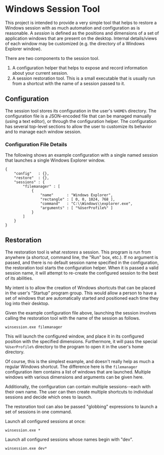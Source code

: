 Windows Session Tool
====================

This project is intended to provide a very simple tool that helps to restore a
Windows session with as much automation and configuration as is reasonable.  A
_session_ is defined as the positions and dimensions of a set of application
windows that are present on the desktop.  Internal details/views of each
window may be customized (e.g. the directory of a Windows Explorer window).

There are two components to the session tool.

1. A configuration helper that helps to expose and record information about
   your current session.
2. A session restoration tool.  This is a small executable that is usually run
   from a shortcut with the name of a session passed to it.

Configuration
-------------

The session tool stores its configuration in the user's `%HOME%` directory.
The configuration file is a JSON-encoded file that can be managed manually
(using a text editor), or through the configuration helper.  The configuration
has several top-level sections to allow the user to customize its behavior and
to manage each window session.

### Configuration File Details

The following shows an example configuration with a single named session that
launches a single Windows Explorer window.

    {
        "config"   : {},
        "restore"  : {},
        "sessions" : {
            "filemanager" : [
                {
                    "name"      : "Windows Explorer",
                    "rectangle" : [ 0, 0, 1024, 768 ],
                    "command"   : "C:\\Windows\\explorer.exe",
                    "arguments" : [ "%UserProfile%" ]
                }
            ]
        }
    }

Restoration
-----------

The restoration tool is what _restores_ a session.  This program is run from
anywhere (a shortcut, command line, the "Run" box, etc.).  If no argument is
passed, and there is no default session name specified in the configuration,
the restoration tool starts the configuration helper.  When it is passed a
valid session name, it will attempt to re-create the configured session to the
best of its abilities.

My intent is to allow the creation of Windows shortcuts that can be placed in
the user's "Startup" program group.  This would allow a person to have a set
of windows that are automatically started and positioned each time they log
into their desktop.

Given the example configuration file above, launching the session involves
calling the restoration tool with the name of the session as follows.

    winsession.exe filemanager

This will launch the configured window, and place it in its configured
position with the specified dimensions.  Furthermore, it will pass the
special `%UserProfile%` directory to the program to open it in the user's home
directory.

Of course, this is the simplest example, and doesn't really help as much a
regular Windows shortcut.  The difference here is the `filemanager`
configuration item contains a list of windows that are launched.  Multiple
windows with various dimensions and arguments can be given here.

Additionally, the configuration can contain multiple sessions--each with their
own name.  The user can then create multiple shortcuts to individual sessions
and decide which ones to launch.

The restoration tool can also be passed "globbing" expressions to launch a set
of sessions in one command.

Launch all configured sessions at once:

    winsession.exe *

Launch all configured sessions whose names begin with "dev".

    winsession.exe dev*

